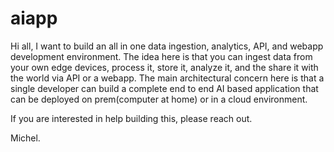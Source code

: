 # aiapp

Hi all, I want to build an all in one data ingestion, analytics, API, and webapp development 
environment. The idea here is that you can ingest data from your own edge devices, process 
it, store it, analyze it, and the share it with the world via API or a webapp. The main 
architectural concern here is that a single developer can build a complete end to end AI 
based application that can be deployed on prem(computer at home) or in a cloud environment.

If you are interested in help building this, please reach out.

Michel.